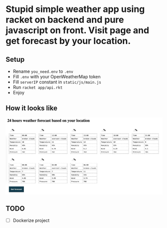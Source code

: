 # Stupid simple weather app using racket on backend and pure javascript on front. Visit page and get forecast by your location.

## Setup

- Rename `you_need.env` to `.env`
- Fill `.env` with your OpenWeatherMap token
- Fill `serverIP` constant in `static/js/main.js`
- Run `racket app/api.rkt`
- Enjoy


## How it looks like


![example](https://github.com/m3xan1k/weather-app/blob/main/example.jpg)


## TODO

- [ ] Dockerize project
